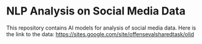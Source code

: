 # NLP Analysis on Social Media Data

This repository contains AI models for analysis of social media data.
Here is the link to the data: https://sites.google.com/site/offensevalsharedtask/olid


